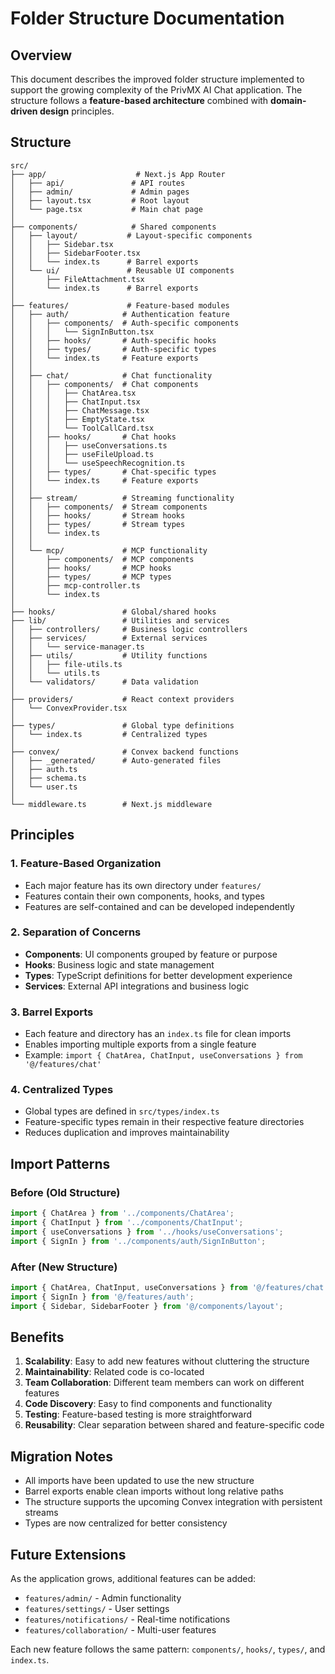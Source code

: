 # Folder Structure Documentation

## Overview

This document describes the improved folder structure implemented to support the growing complexity of the PrivMX AI Chat application. The structure follows a **feature-based architecture** combined with **domain-driven design** principles.

## Structure

```
src/
├── app/                    # Next.js App Router
│   ├── api/               # API routes
│   ├── admin/             # Admin pages
│   ├── layout.tsx         # Root layout
│   └── page.tsx           # Main chat page
│
├── components/            # Shared components
│   ├── layout/           # Layout-specific components
│   │   ├── Sidebar.tsx
│   │   ├── SidebarFooter.tsx
│   │   └── index.ts      # Barrel exports
│   └── ui/               # Reusable UI components
│       ├── FileAttachment.tsx
│       └── index.ts      # Barrel exports
│
├── features/             # Feature-based modules
│   ├── auth/            # Authentication feature
│   │   ├── components/  # Auth-specific components
│   │   │   └── SignInButton.tsx
│   │   ├── hooks/       # Auth-specific hooks
│   │   ├── types/       # Auth-specific types
│   │   └── index.ts     # Feature exports
│   │
│   ├── chat/            # Chat functionality
│   │   ├── components/  # Chat components
│   │   │   ├── ChatArea.tsx
│   │   │   ├── ChatInput.tsx
│   │   │   ├── ChatMessage.tsx
│   │   │   ├── EmptyState.tsx
│   │   │   └── ToolCallCard.tsx
│   │   ├── hooks/       # Chat hooks
│   │   │   ├── useConversations.ts
│   │   │   ├── useFileUpload.ts
│   │   │   └── useSpeechRecognition.ts
│   │   ├── types/       # Chat-specific types
│   │   └── index.ts     # Feature exports
│   │
│   ├── stream/          # Streaming functionality
│   │   ├── components/  # Stream components
│   │   ├── hooks/       # Stream hooks
│   │   ├── types/       # Stream types
│   │   └── index.ts
│   │
│   └── mcp/             # MCP functionality
│       ├── components/  # MCP components
│       ├── hooks/       # MCP hooks
│       ├── types/       # MCP types
│       ├── mcp-controller.ts
│       └── index.ts
│
├── hooks/               # Global/shared hooks
├── lib/                 # Utilities and services
│   ├── controllers/     # Business logic controllers
│   ├── services/        # External services
│   │   └── service-manager.ts
│   ├── utils/           # Utility functions
│   │   ├── file-utils.ts
│   │   └── utils.ts
│   └── validators/      # Data validation
│
├── providers/           # React context providers
│   └── ConvexProvider.tsx
│
├── types/               # Global type definitions
│   └── index.ts         # Centralized types
│
├── convex/              # Convex backend functions
│   ├── _generated/      # Auto-generated files
│   ├── auth.ts
│   ├── schema.ts
│   └── user.ts
│
└── middleware.ts        # Next.js middleware
```

## Principles

### 1. Feature-Based Organization

- Each major feature has its own directory under `features/`
- Features contain their own components, hooks, and types
- Features are self-contained and can be developed independently

### 2. Separation of Concerns

- **Components**: UI components grouped by feature or purpose
- **Hooks**: Business logic and state management
- **Types**: TypeScript definitions for better development experience
- **Services**: External API integrations and business logic

### 3. Barrel Exports

- Each feature and directory has an `index.ts` file for clean imports
- Enables importing multiple exports from a single feature
- Example: `import { ChatArea, ChatInput, useConversations } from '@/features/chat'`

### 4. Centralized Types

- Global types are defined in `src/types/index.ts`
- Feature-specific types remain in their respective feature directories
- Reduces duplication and improves maintainability

## Import Patterns

### Before (Old Structure)

```typescript
import { ChatArea } from '../components/ChatArea';
import { ChatInput } from '../components/ChatInput';
import { useConversations } from '../hooks/useConversations';
import { SignIn } from '../components/auth/SignInButton';
```

### After (New Structure)

```typescript
import { ChatArea, ChatInput, useConversations } from '@/features/chat';
import { SignIn } from '@/features/auth';
import { Sidebar, SidebarFooter } from '@/components/layout';
```

## Benefits

1. **Scalability**: Easy to add new features without cluttering the structure
2. **Maintainability**: Related code is co-located
3. **Team Collaboration**: Different team members can work on different features
4. **Code Discovery**: Easy to find components and functionality
5. **Testing**: Feature-based testing is more straightforward
6. **Reusability**: Clear separation between shared and feature-specific code

## Migration Notes

- All imports have been updated to use the new structure
- Barrel exports enable clean imports without long relative paths
- The structure supports the upcoming Convex integration with persistent streams
- Types are now centralized for better consistency

## Future Extensions

As the application grows, additional features can be added:

- `features/admin/` - Admin functionality
- `features/settings/` - User settings
- `features/notifications/` - Real-time notifications
- `features/collaboration/` - Multi-user features

Each new feature follows the same pattern: `components/`, `hooks/`, `types/`, and `index.ts`.
